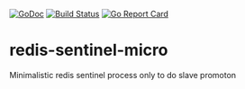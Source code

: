 [![GoDoc](https://godoc.org/github.com/dhilipkumars/redis-sentinel-micro?status.svg)](https://godoc.org/github.com/dhilipkumars/redis-sentinel-micro)
[![Build Status](https://travis-ci.org/dhilipkumars/redis-sentinel-micro.svg?branch=master)](https://travis-ci.org/dhilipkumars/redis-sentinel-micro)
[![Go Report Card](https://goreportcard.com/badge/github.com/dhilipkumars/redis-sentinel-micro)](https://goreportcard.com/report/github.com/dhilipkumars/redis-sentinel-micro)
# redis-sentinel-micro
Minimalistic redis sentinel process only to do slave promoton
